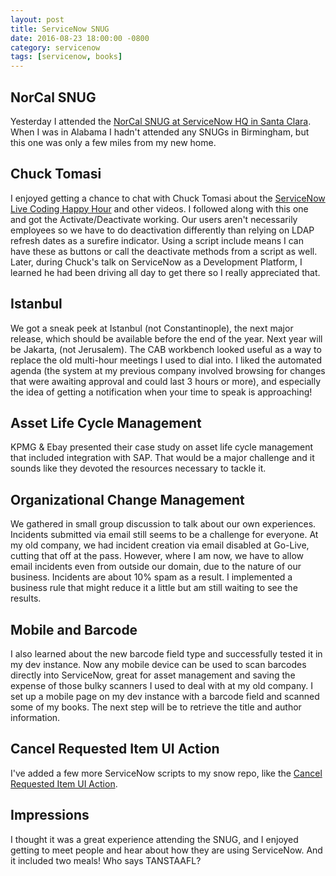 ```yaml
---
layout: post
title: ServiceNow SNUG
date: 2016-08-23 18:00:00 -0800
category: servicenow
tags: [servicenow, books]
---
```


## NorCal SNUG

Yesterday I attended the [NorCal SNUG at ServiceNow HQ in Santa Clara](https://community.servicenow.com/events/2696).  
When I was in Alabama I hadn't attended any SNUGs in Birmingham, but this one was only a few miles from my new home.

## Chuck Tomasi

I enjoyed getting a chance to chat with Chuck Tomasi about the [ServiceNow Live Coding Happy Hour](https://youtu.be/z2Ebuih3srw) and other videos.  I followed along with this one and got the Activate/Deactivate working.  Our users aren't necessarily employees so we have to do deactivation differently than relying on LDAP refresh dates as a surefire indicator.  Using a script include means I can have these as buttons or call the deactivate methods from a script as well.
Later, during Chuck's talk on ServiceNow as a Development Platform, I learned he had been driving all day to get there so I really appreciated that.

## Istanbul

We got a sneak peek at Istanbul (not Constantinople), the next major release, which should be available before the end of the year.  Next year will be Jakarta, (not Jerusalem).  The CAB workbench looked useful as a way to replace the old multi-hour meetings I used to dial into.
I liked the automated agenda (the system at my previous company involved browsing for changes that were awaiting approval and could last 3 hours or more), and especially the idea of getting a notification when your time to speak is approaching!  

## Asset Life Cycle Management

KPMG & Ebay presented their case study on asset life cycle management that included integration with SAP.  That would be a major challenge and it sounds like they devoted the resources necessary to tackle it.  

## Organizational Change Management

We gathered in small group discussion to talk about our own experiences.  Incidents submitted via email still seems to be a challenge for everyone.
At my old company, we had incident creation via email disabled at Go-Live, cutting that off at the pass.  However, where I am now, we have to allow email incidents even from outside our domain, due to the nature of our business.  Incidents are about 10% spam as a result.  I implemented a business rule that might reduce it a little but am still waiting to see the results.

## Mobile and Barcode
I also learned about the new barcode field type and successfully tested it in my dev instance.  Now any mobile device can be used to scan barcodes directly into ServiceNow, great for asset management and saving the expense of those bulky scanners I used to deal with at my old company.  I set up a mobile page on my dev instance with a barcode field and scanned some of my books.  The next step will be to retrieve the title and author information.

## Cancel Requested Item UI Action
I've added a few more ServiceNow scripts to my snow repo, like the [Cancel Requested Item UI Action](https://github.com/tgbates/snow/blob/master/ui_actions/Cancel_Requested_Item.js).

## Impressions
I thought it was a great experience attending the SNUG, and I enjoyed getting to meet people and hear about how they are using ServiceNow.  And it included two meals!  Who says TANSTAAFL?


